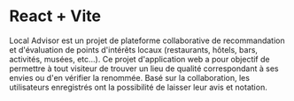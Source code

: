 # React + Vite

Local Advisor est un projet de plateforme collaborative de recommandation et d'évaluation de points
d'intérêts locaux (restaurants, hôtels, bars, activités, musées, etc...). Ce projet d'application web a
pour objectif de permettre à tout visiteur de trouver un lieu de qualité correspondant à ses envies ou
d'en vérifier la renommée. Basé sur la collaboration, les utilisateurs enregistrés ont la possibilité de
laisser leur avis et notation.
